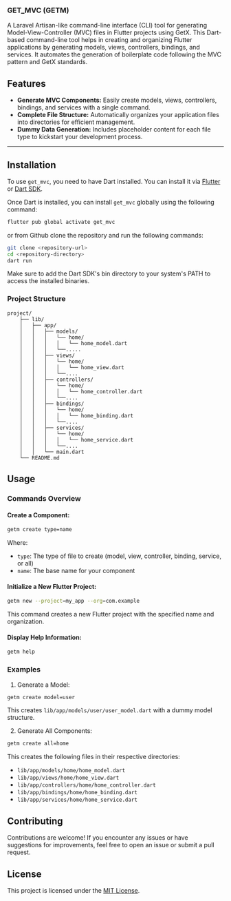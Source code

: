 ### GET_MVC (GETM)

A Laravel Artisan-like command-line interface (CLI) tool for generating Model-View-Controller (MVC) files in Flutter projects using GetX. This Dart-based command-line tool helps in creating and organizing Flutter applications by generating models, views, controllers, bindings, and services. It automates the generation of boilerplate code following the MVC pattern and GetX standards.

## Features

- **Generate MVC Components:** Easily create models, views, controllers, bindings, and services with a single command.
- **Complete File Structure:** Automatically organizes your application files into directories for efficient management.
- **Dummy Data Generation:** Includes placeholder content for each file type to kickstart your development process.

---

## Installation

To use `get_mvc`, you need to have Dart installed.
You can install it via [Flutter](https://flutter.dev/docs/get-started/install)
or [Dart SDK](https://dart.dev/get-dart).

Once Dart is installed, you can install `get_mvc` globally using the following command:

```bash
flutter pub global activate get_mvc
```

or from Github clone the repository and run the following commands:

```bash
git clone <repository-url>
cd <repository-directory>
dart run
```

Make sure to add the Dart SDK's bin directory to your system's PATH to access the installed binaries.

### Project Structure

```
project/
    ├── lib/
    │   ├── app/
    │   │   ├── models/
    │   │   │   └── home/
    │   │   │   │   └── home_model.dart
    │   │   │   └──.....
    │   │   ├── views/
    │   │   │   └── home/
    │   │   │   │   └── home_view.dart
    │   │   │   └──....
    │   │   ├── controllers/
    │   │   │   └── home/
    │   │   │   │   └── home_controller.dart
    │   │   │   └──....
    │   │   ├── bindings/
    │   │   │   └── home/
    │   │   │   │   └── home_binding.dart
    │   │   │   └──....
    │   │   ├── services/
    │   │   │   └── home/
    │   │   │   │   └── home_service.dart
    │   │   │   └──....
    │   │   └── main.dart
    └── README.md
```

## Usage

### Commands Overview

#### Create a Component:

```bash
getm create type=name
```

Where:

- `type`: The type of file to create (model, view, controller, binding, service, or all)
- `name`: The base name for your component

#### Initialize a New Flutter Project:

```bash
getm new --project=my_app --org=com.example
```

This command creates a new Flutter project with the specified name and organization.

#### Display Help Information:

```bash
getm help
```

### Examples

1. Generate a Model:

```bash
getm create model=user
```

This creates `lib/app/models/user/user_model.dart` with a dummy model structure.

2. Generate All Components:

```bash
getm create all=home
```

This creates the following files in their respective directories:

- `lib/app/models/home/home_model.dart`
- `lib/app/views/home/home_view.dart`
- `lib/app/controllers/home/home_controller.dart`
- `lib/app/bindings/home/home_binding.dart`
- `lib/app/services/home/home_service.dart`

## Contributing

Contributions are welcome! If you encounter any issues or have suggestions for improvements, feel free to open an issue or submit a pull request.

## License

This project is licensed under the [MIT License](LICENSE).
